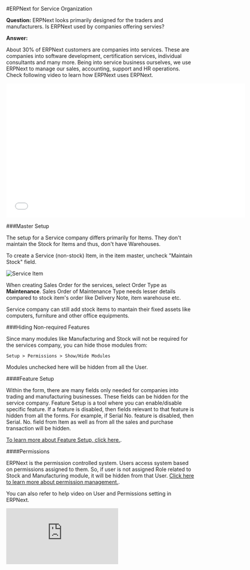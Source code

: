 <!-- add-breadcrumbs -->
#ERPNext for Service Organization

**Question:** ERPNext looks primarily designed for the traders and manufacturers. Is ERPNext used by companies offering servies?

**Answer:**

About 30% of ERPNext customers are companies into services. These are companies into software development, certification services, individual consultants and many more. Being into service business ourselves, we use ERPNext to manage our sales, accounting, support and HR operations. Check following video to learn how ERPNext uses ERPNext.

<iframe width="640" height="360" src="//www.youtube.com/embed/b6r7WxJMfFA" frameborder="0" allowfullscreen=""></iframe>

###Master Setup

The setup for a Service company differs primarily for Items. They don't maintain the Stock for Items and thus, don't have Warehouses.

To create a Service (non-stock) Item, in the item master, uncheck "Maintain Stock" field.

<img alt="Service Item" class="screenshot"  src="{{docs_base_url}}/assets/img/articles/services-1.png">

When creating Sales Order for the services, select Order Type as **Maintenance**. Sales Order of Maintenance Type needs lesser details compared to stock item's order like Delivery Note, item warehouse etc.

Service company can still add stock items to mantain their fixed assets like computers, furniture and other office equipments.

###Hiding Non-required Features

Since many modules like Manufacturing and Stock will not be required for the services company, you can hide those modules from:

`Setup > Permissions > Show/Hide Modules`

Modules unchecked here will be hidden from all the User.

####Feature Setup

Within the form, there are many fields only needed for companies into trading and manufacturing businesses. These fields can be hidden for the service company. Feature Setup is a tool where you can enable/disable specific feature. If a feature is disabled, then fields relevant to that feature is hidden from all the forms. For example, if Serial No. feature is disabled, then Serial. No. field from Item as well as from all the sales and purchase transaction will be hidden.

[To learn more about Feature Setup, click here.](/docs/user/manual/en/customize-erpnext/hiding-modules-and-features.html).

####Permissions

ERPNext is the permission controlled system. Users access system based on permissions assigned to them. So, if user is not assigned Role related to Stock and Manufacturing module, it will be hidden from that User. [Click here to learn more about permission management.](/docs/user/manual/en/setting-up/users-and-permissions.html).

You can also refer to help video on User and Permissions setting in ERPNext.

<div class="embed-container">
    <iframe src="https://www.youtube.com/embed/8Slw1hsTmUI" frameborder="0" allow="autoplay; encrypted-media" allowfullscreen>
    </iframe>
</div>

<!-- markdown -->